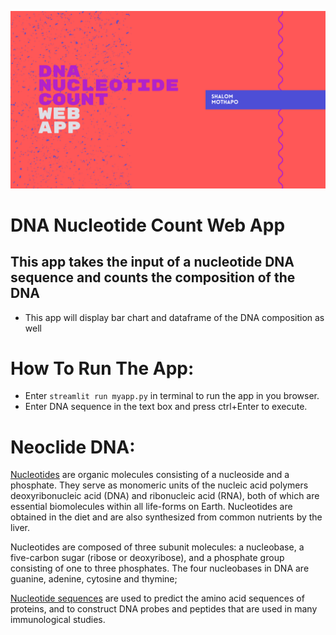 ![DNA_COUNT](dna_count.png)
# DNA Nucleotide Count Web App
## This app takes the input of a nucleotide DNA sequence and counts the composition of the DNA
- This app will display bar chart and dataframe of the DNA composition as well

# How To Run The App:
- Enter `streamlit run myapp.py` in terminal to run the app in you browser.
- Enter DNA sequence in the text box and press ctrl+Enter to execute.

# Neoclide DNA:
[Nucleotides](https://en.wikipedia.org/wiki/Nucleotide) are organic molecules consisting of a nucleoside and a phosphate. They serve as monomeric units of the nucleic acid polymers deoxyribonucleic acid (DNA) and ribonucleic acid (RNA), both of which are essential biomolecules within all life-forms on Earth. Nucleotides are obtained in the diet and are also synthesized from common nutrients by the liver.

Nucleotides are composed of three subunit molecules: a nucleobase, a five-carbon sugar (ribose or deoxyribose), and a phosphate group consisting of one to three phosphates. The four nucleobases in DNA are guanine, adenine, cytosine and thymine;

[Nucleotide sequences](https://www.sciencedirect.com/topics/immunology-and-microbiology/nucleotide-sequence) are used to predict the amino acid sequences of proteins, and to construct DNA probes and peptides that are used in many immunological studies.